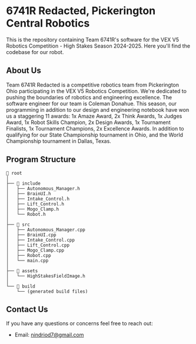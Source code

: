 # 6741R Redacted, Pickerington Central Robotics

This is the repository containing Team 6741R's software for the VEX V5 Robotics Competition - High Stakes Season 2024-2025. Here you'll find the codebase for our robot.

## About Us

Team 6741R Redacted is a competitive robotics team from Pickerington Ohio participating in the VEX V5 Robotics Competition. We're dedicated to pushing the boundaries of robotics and engineering excellence. The software engineer for our team is Coleman Donahue. This season, our programming in addition to our design and engineering notebook have won us a staggering 11 awards: 
    1x Amaze Award, 
    2x Think Awards, 
    1x Judges Award, 
    1x Robot Skills Champion, 
    2x Design Awards, 
    1x Tournament Finalists, 
    1x Tournament Champions, 
    2x Excellence Awards. 
In addition to qualifying for our State Championship tournament in Ohio, and the World Championship tournament in Dallas, Texas.

## Program Structure
```
📁 root
│
├── 📁 include
│   ├── Autonomous_Manager.h
│   ├── BrainUI.h
│   ├── Intake_Control.h
│   ├── Lift_Control.h
│   ├── Mogo_Clamp.h
│   └── Robot.h
│
├── 📁 src
│   ├── Autonomous_Manager.cpp
│   ├── BrainUI.cpp
│   ├── Intake_Control.cpp
│   ├── Lift_Control.cpp
│   ├── Mogo_Clamp.cpp
│   ├── Robot.cpp
│   └── main.cpp
│
├── 📁 assets
│   └── HighStakesFieldImage.h
│
└── 📁 build
    └── (generated build files)
```

## Contact Us

If you have any questions or concerns feel free to reach out:

- Email: nindriod7@gmail.com
